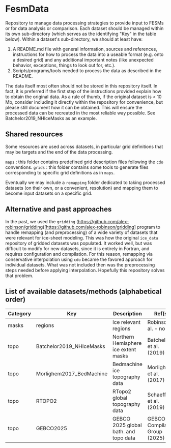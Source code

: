 # FesmData

Repository to manage data processing strategies to provide input to FESMs or for data analysis or comparison. Each dataset should be managed within its own sub-directory (which serves as the identifying "Key" in the table below). Within a dataset's sub-directory, we should at least have:

1. A README.md file with general information, sources and references, instructions for how to process the data into a useable format (e.g. onto a desired grid) and any additional important notes (like unexpected behavior, exceptions, things to look out for, etc.).
2. Scripts/programs/tools needed to process the data as described in the README.

The data itself most often should not be stored in this repository itself. In fact, it is preferred if the first step of the instructions provided explain how to obtain the original data. As a rule of thumb, if the original dataset is < 10 Mb, consider including it directly within the repository for convenience, but please still document how it can be obtained. This will ensure the processed data can be recreated in the most reliable way possible. See Batchelor2019_NHIceMasks as an example.

## Shared resources

Some resources are used across datasets, in particular grid definitions that may be targets and the end of the data processing.

`maps` : this folder contains predefined grid description files following the `cdo` conventions.
`grids` : this folder contains some tools to generate files corresponding to specific grid definitions as in `maps`.

Eventually we may include a `remapping` folder dedicated to taking processed datasets (on their own, or a convenient, resolution) and mapping them to become input datasets on a specific grid.

## Alternative and past approaches

In the past, we used the `gridding` (https://github.com/alex-robinson/gridding)[https://github.com/alex-robinson/gridding] program to handle remapping (and preprocessing) of a wide variety of datasets that were relevant for ice-sheet modeling. This was how the original `ice_data` repository of gridded datasets was populated. It worked well, but was difficult to modify for new datasets, since it is entirely in Fortran, and requires configuration and compilation. For this reason, remapping via conservative interpolation using `cdo` became the favored approach for individual datasets. What was not included then was the preprocessing steps needed before applying interpolation. Hopefully this repository solves that problem.

## List of available datasets/methods (alphabetical order)

| Category | Key | Description | Ref(s) |
|----------|-----|-------------|--------|
| masks    | regions                  | Ice relevant regions                  | Robinson et al.  - no ref      |
| topo     | Batchelor2019_NHIceMasks | Northern Hemisphere ice extent masks  | Batchelor et al. (2019)        |
| topo     | Morlighem2017_BedMachine | Bedmachine ice topography data        | Morlighem et al. (2017)        |
| topo     | RTOPO2                   | RTopo2 global topography data         | Schaeffer et al. (2019)        |
| topo     | GEBCO2025                | GEBCO 2025 global bath. and topo data | GEBCO Compilation Group (2025) |